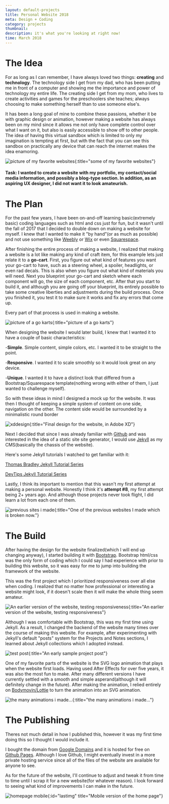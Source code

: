 ```yaml
---
layout: default-projects
title: Personal Website 2018
meta: Design + Coding
category: projects
thumbnail:
description: it's what you're looking at right now!
time: March 2018
---
```


# The Idea


For as long as I can remember, I have always loved two things: **creating** and **technology**. The technology side I get from my dad, who has been putting me in front of a computer and showing me the importance and power of technology my entire life. The creating side I get from my mom, who lives to create  activities and games for the preschoolers she teaches; always choosing to make something herself than to use someone else's.

It has been a long goal of mine to combine these passions, whether it be with graphic design or animation, however making a website has always been on my mind since it allows me not only have complete control over what I want on it, but also is easily accessible to show off to other people. The idea of having this virtual sandbox which is limited to only my imagination is tempting at first, but with the fact that you can see this sandbox on practically any device that can reach the internet makes the idea enamoring.

![picture of my favorite websites][manywebsites]{:title="some of my favorite websites"}

[manywebsites]: https://i.imgur.com/0V5O9Wc.png

#### Task: I wanted to create a website with my portfolio, my contact/social media information, and possibly a blog-type section. In addition, as an aspiring UX designer, I did **not** want it to look amateurish.



# The Plan

For the past few years, I have been on-and-off learning basic(extremely basic) coding languages such as html and css just for fun, but it wasn't until the fall of 2017 that I decided to double down on making a website for myself. I knew that I wanted to make it "by hand"(or as much as possible) and not use something like [Weebly](https://www.weebly.com) or [Wix](https://www.wix.com/) or even [Squarespace](https://www.squarespace.com).

After finishing the entire process of making a website, I realized that making a website is a lot like making any kind of craft item, for this example lets just relate it to a **go-cart**. First, you figure out what kind of features you want your go-cart to have, such as a steering wheel, a spoiler, headlights, or even rad decals. This is also when you figure out what kind of materials you will need. Next you blueprint your go-cart and sketch where each component will go, the size of each component, etc. After that you start to build it, and although you are going off your blueprint, its entirely possible to take some creative liberties and adjustments during the build process. Once you finished it, you test it to make sure it works and fix any errors that come up.

Every part of that process is used in making a website.

![picture of a go karts][gokarts]{:title="picture of a go karts"}

[gokarts]: https://i.imgur.com/gWNECbM.png

When designing the website I would later build, I knew that I wanted it to have a couple of basic characteristics:

-**Simple**. Simple content, simple colors, etc. I wanted it to be straight to the point.

-**Responsive**. I wanted it to scale smoothly so it would look great on any device.

-**Unique**. I wanted it to have a distinct look that differed from a Bootstrap/Squarespace template(nothing wrong with either of them, I just wanted to challenge myself).

So with these ideas in mind I designed a mock up for the website. It was then I thought of keeping a simple system of content on one side, navigation on the other. The content side would be surrounded by a minimalistic round border

![xddesign][xddesign]{:title="Final design for the website, in Adobe XD"}

[xddesign]: https://i.imgur.com/eONnOjd.png

Next I decided that since I was already familiar with [Github](https://github.com/) and was interested in the idea of a static site site generator, I would use [Jekyll](https://jekyllrb.com/) as my CMS(basically the chassis of the website).

Here's some Jekyll tutorials I watched to get familiar with it:

[Thomas Bradley Jekyll Tutorial Series](https://www.youtube.com/watch?v=oiNVQ9Zjy4o&list=PLWjCJDeWfDdfVEcLGAfdJn_HXyM4Y7_k-)

[DevTips Jekyll Tutorial Series](https://www.youtube.com/watch?v=sJhhLvW-Xvg&list=PLqGj3iMvMa4KeBN2krBtcO3U90_7SOl-A)

Lastly, I think its important to mention that this wasn't my first attempt at making a personal website. Honestly I think it's **attempt #8**, my first attempt being 2+ years ago. And although those projects never took flight, I did learn a lot from each one of them.

![previous sites i made][previoussites]{:title="One of the previous websites I made which is broken now."}

[previoussites]: https://i.imgur.com/rO9BPzx.png

# The Build

After having the design for the website finalized(which I will end up changing anyway), I started building it with [Bootstrap](https://getbootstrap.com/). Bootstrap html/css was the only form of coding which I could say I had experience with prior to building this website, so it was easy for me to jump into building the framework of the website.

This was the first project which I prioritized responsiveness over all else when coding. I realized that no matter how professional or interesting a website might look, if it doesn't scale then it will make the whole thing seem amateur.

![An earlier version of the website, testing responsiveness][responsiveness]{:title="An earlier version of the website, testing responsiveness"}

[responsiveness]: https://thumbs.gfycat.com/SlightZigzagBoar-size_restricted.gif


Although I was comfortable with Bootstrap, this was my first time using Jekyll. As a result, I changed the backend of the website many times over the course of making this website. For example, after experimenting with Jekyll's default "posts" system for the Projects and Notes sections, I learned about Jekyll collections which I adopted instead.

![test post][test post]{:title="An early sample project post"}

[test post]: https://i.imgur.com/vkRmO8k.png

One of my favorite parts of the website is the SVG logo animation that plays when the website first loads. Having used After Effects for over five years, it was also the most fun to make. After many different versions I have currently settled with a smooth and simple asperand(although it will definitely change in the future). After making the animation, I relied entirely on [Bodymovin/Lottie](https://github.com/airbnb/lottie-web) to  turn the animation into an SVG animation.

![the many animations i made...][animations]{:title="the many animations i made..."}

[animations]: https://i.imgur.com/7LZqI8P.gif

# The Publishing

Theres not much detail in how I published this, however it was my first time doing this so I thought I would include it.

I bought the domain from [Google Domains](https://domains.google/) and it is hosted for free on [Github Pages](https://pages.github.com/). Although I love Github, I might eventually invest in a more private hosting service since all of the files of the website are available for anyone to see.

As for the future of the website, I'll continue to adjust and tweak it from time to time until I scrap it for a new website(for whatever reason). I look forward to seeing what kind of improvements I can make in the future.

![homepage mobile][homepagemobile]{:id="lastimg" title="Mobile version of the home page"}

[homepagemobile]: https://thumbs.gfycat.com/AngelicCheeryHen-size_restricted.gif
